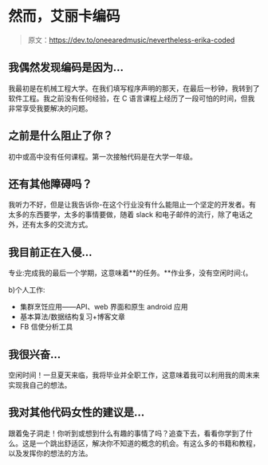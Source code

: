 # 然而，艾丽卡编码

> 原文：<https://dev.to/oneearedmusic/nevertheless-erika-coded>

## 我偶然发现编码是因为...

我最初是在机械工程大学。在我们填写程序声明的那天，在最后一秒钟，我转到了软件工程。我之前没有任何经验，在 C 语言课程上经历了一段可怕的时间，但我非常享受我要解决的问题。

## 之前是什么阻止了你？

初中或高中没有任何课程。第一次接触代码是在大学一年级。

## 还有其他障碍吗？

我听力不好，但是让我告诉你-在这个行业没有什么能阻止一个坚定的开发者。有太多的东西要学，太多的事情要做，随着 slack 和电子邮件的流行，除了电话之外，还有太多的交流方式。

## 我目前正在入侵...

专业:完成我的最后一个学期，这意味着**的任务。**作业多，没有空闲时间:(。

b)个人工作:

*   集群烹饪应用——API、web 界面和原生 android 应用
*   基本算法/数据结构复习+博客文章
*   FB 信使分析工具

## 我很兴奋...

空闲时间！一旦夏天来临，我将毕业并全职工作，这意味着我可以利用我的周末来实现我自己的想法。

## 我对其他代码女性的建议是...

跟着兔子洞走！你听到或想到什么有趣的事情了吗？追查下去，看看你学到了什么。这是一个跳出舒适区，解决你不知道的概念的机会。有这么多的书籍和教程，以及发挥你的想法的方法。